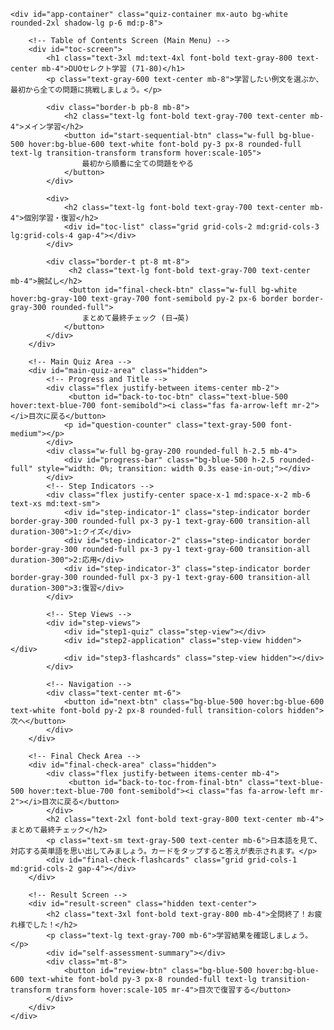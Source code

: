 <!DOCTYPE html>
<html lang="ja">
<head>
    <meta charset="UTF-8">
    <meta name="viewport" content="width=device-width, initial-scale=1.0">
    <title>DUOセレクト英単語クイズ (例文 71-80)</title>
    <script src="https://cdn.tailwindcss.com"></script>
    <link rel="stylesheet" href="https://cdnjs.cloudflare.com/ajax/libs/font-awesome/6.4.0/css/all.min.css">
    <link href="https://fonts.googleapis.com/css2?family=Inter:wght@400;500;600;700&family=Noto+Sans+JP:wght@400;500;700&display=swap" rel="stylesheet">
    <style>
        body { font-family: 'Noto Sans JP', 'Inter', sans-serif; }
        .quiz-container { max-width: 800px; width: 95%; }
        .step-indicator.active { background-color: #3b82f6; color: white; font-weight: bold; }
        .btn-option:hover:not(:disabled) { transform: translateY(-2px); box-shadow: 0 4px 12px rgba(0,0,0,0.1); }
        .flashcard { perspective: 1000px; cursor: pointer; }
        .flashcard-inner { position: relative; width: 100%; height: 100%; transition: transform 0.6s; transform-style: preserve-3d; }
        .flashcard.flipped .flashcard-inner { transform: rotateY(180deg); }
        .flashcard-front, .flashcard-back { position: absolute; width: 100%; height: 100%; -webkit-backface-visibility: hidden; backface-visibility: hidden; display: flex; flex-direction: column; justify-content: center; align-items: center; padding: 1rem; border-radius: 0.75rem; border: 1px solid #d1d5db; }
        .flashcard-front { background-color: white; }
        .flashcard-back { background-color: #f0f9ff; transform: rotateY(180deg); }
        .speaker-btn { position: absolute; top: 10px; right: 10px; color: #6b7280; }
        .speaker-btn:hover { color: #3b82f6; }
        .tooltip-trigger { border-bottom: 2px dotted #3b82f6; cursor: pointer; position: relative; }
        .tooltip-content { visibility: hidden; width: max-content; max-width: 250px; background-color: #1f2937; color: #fff; text-align: center; border-radius: 6px; padding: 8px; position: absolute; z-index: 1; bottom: 125%; left: 50%; transform: translateX(-50%); opacity: 0; transition: opacity 0.3s; pointer-events: none; }
        .tooltip-trigger:hover .tooltip-content { visibility: visible; opacity: 1; }
        .review-mark {
            display: inline-block;
            font-size: 0.7rem;
            font-weight: bold;
            color: white;
            background-color: #ef4444;
            border-radius: 9999px;
            width: 1.1rem;
            height: 1.1rem;
            line-height: 1.1rem;
            text-align: center;
            margin-left: 0.25rem;
        }
        .toc-item-content {
            display: flex;
            align-items: center;
            justify-content: center;
        }
    </style>
</head>
<body class="bg-gray-100 flex items-center justify-center min-h-screen p-4">

    <div id="app-container" class="quiz-container mx-auto bg-white rounded-2xl shadow-lg p-6 md:p-8">
        
        <!-- Table of Contents Screen (Main Menu) -->
        <div id="toc-screen">
            <h1 class="text-3xl md:text-4xl font-bold text-gray-800 text-center mb-4">DUOセレクト学習 (71-80)</h1>
            <p class="text-gray-600 text-center mb-8">学習したい例文を選ぶか、最初から全ての問題に挑戦しましょう。</p>
            
            <div class="border-b pb-8 mb-8">
                <h2 class="text-lg font-bold text-gray-700 text-center mb-4">メイン学習</h2>
                <button id="start-sequential-btn" class="w-full bg-blue-500 hover:bg-blue-600 text-white font-bold py-3 px-8 rounded-full text-lg transition-transform transform hover:scale-105">
                    最初から順番に全ての問題をやる
                </button>
            </div>

            <div>
                <h2 class="text-lg font-bold text-gray-700 text-center mb-4">個別学習・復習</h2>
                <div id="toc-list" class="grid grid-cols-2 md:grid-cols-3 lg:grid-cols-4 gap-4"></div>
            </div>
            
            <div class="border-t pt-8 mt-8">
                 <h2 class="text-lg font-bold text-gray-700 text-center mb-4">腕試し</h2>
                 <button id="final-check-btn" class="w-full bg-white hover:bg-gray-100 text-gray-700 font-semibold py-2 px-6 border border-gray-300 rounded-full">
                    まとめて最終チェック (日→英)
                </button>
            </div>
        </div>

        <!-- Main Quiz Area -->
        <div id="main-quiz-area" class="hidden">
            <!-- Progress and Title -->
            <div class="flex justify-between items-center mb-2">
                 <button id="back-to-toc-btn" class="text-blue-500 hover:text-blue-700 font-semibold"><i class="fas fa-arrow-left mr-2"></i>目次に戻る</button>
                <p id="question-counter" class="text-gray-500 font-medium"></p>
            </div>
            <div class="w-full bg-gray-200 rounded-full h-2.5 mb-4">
                <div id="progress-bar" class="bg-blue-500 h-2.5 rounded-full" style="width: 0%; transition: width 0.3s ease-in-out;"></div>
            </div>
            <!-- Step Indicators -->
            <div class="flex justify-center space-x-1 md:space-x-2 mb-6 text-xs md:text-sm">
                <div id="step-indicator-1" class="step-indicator border border-gray-300 rounded-full px-3 py-1 text-gray-600 transition-all duration-300">1:クイズ</div>
                <div id="step-indicator-2" class="step-indicator border border-gray-300 rounded-full px-3 py-1 text-gray-600 transition-all duration-300">2:応用</div>
                <div id="step-indicator-3" class="step-indicator border border-gray-300 rounded-full px-3 py-1 text-gray-600 transition-all duration-300">3:復習</div>
            </div>

            <!-- Step Views -->
            <div id="step-views">
                <div id="step1-quiz" class="step-view"></div>
                <div id="step2-application" class="step-view hidden"></div>
                <div id="step3-flashcards" class="step-view hidden"></div>
            </div>
            
            <!-- Navigation -->
            <div class="text-center mt-6">
                <button id="next-btn" class="bg-blue-500 hover:bg-blue-600 text-white font-bold py-2 px-8 rounded-full transition-colors hidden">次へ</button>
            </div>
        </div>
        
        <!-- Final Check Area -->
        <div id="final-check-area" class="hidden">
            <div class="flex justify-between items-center mb-4">
                 <button id="back-to-toc-from-final-btn" class="text-blue-500 hover:text-blue-700 font-semibold"><i class="fas fa-arrow-left mr-2"></i>目次に戻る</button>
            </div>
            <h2 class="text-2xl font-bold text-gray-800 text-center mb-4">まとめて最終チェック</h2>
            <p class="text-sm text-gray-500 text-center mb-6">日本語を見て、対応する英単語を思い出してみましょう。カードをタップすると答えが表示されます。</p>
            <div id="final-check-flashcards" class="grid grid-cols-1 md:grid-cols-2 gap-4"></div>
        </div>

        <!-- Result Screen -->
        <div id="result-screen" class="hidden text-center">
            <h2 class="text-3xl font-bold text-gray-800 mb-4">全問終了！お疲れ様でした！</h2>
            <p class="text-lg text-gray-700 mb-6">学習結果を確認しましょう。</p>
            <div id="self-assessment-summary"></div>
            <div class="mt-8">
                <button id="review-btn" class="bg-blue-500 hover:bg-blue-600 text-white font-bold py-3 px-8 rounded-full text-lg transition-transform transform hover:scale-105 mr-4">目次で復習する</button>
            </div>
        </div>
    </div>

<script>
// --- DATA ---
const quizData = [
  {
    "id": 71,
    "originalSentence": "I don't think we need to increase the defense budget.",
    "translation": "私たちは防衛予算を増やす必要はないと思います。",
    "quiz": {
      "target": "increase",
      "choices": ["increase", "spend", "limit", "adjust"],
      "meaning": "…を増やす"
    },
    "application": {
      "situation": "💡 こんな場面で使える！<br>親に「ゲームの時間を減らしなさい」と言われ、お小遣いアップを交渉するとき。",
      "sentence": "I'll agree to decrease my <span class='tooltip-trigger'>screen time<span class='tooltip-content'>スマホやテレビなど、画面を見る時間のこと。</span></span> if you agree to <span class='tooltip-trigger'>increase<span class='tooltip-content'>～を増やす</span></span> my <span class='tooltip-trigger'>allowance<span class='tooltip-content'>「お小遣い」のこと。</span></span>. It's a <span class='tooltip-trigger'>win-win<span class='tooltip-content'>両者にとって利益のある、得な状況のこと。</span></span>, right?",
      "translation": "もしお小遣いを増やしてくれるなら、スクリーンタイムを減らすことに同意するよ。お互いにとって得でしょ？"
    },
    "flashcards": [
      { "en": "increase", "ja": "…を増やす、増える", "kana": "インク**リ**ース", "phonetic": "/ɪnˈkriːs/", "hint": "i" },
      { "en": "defense", "ja": "防衛", "kana": "ディ**フェ**ンス", "phonetic": "/dɪˈfens/", "hint": "d" },
      { "en": "budget", "ja": "予算", "kana": "**バ**ジット", "phonetic": "/ˈbʌdʒɪt/", "hint": "b" }
    ]
  },
  {
    "id": 72,
    "originalSentence": "He is suspected of supplying weapons to the rebels.",
    "translation": "彼は反乱軍に武器を供給した疑いがかけられている。",
    "quiz": {
      "target": "suspected",
      "choices": ["suspected", "believed", "known", "forgiven"],
      "meaning": "…を疑う"
    },
    "application": {
      "situation": "💡 こんな場面で使える！<br>冷蔵庫の最後のプリンがなくなった！誰が犯人か、家族会議が始まるとき。",
      "sentence": "My little brother is <span class='tooltip-trigger'>suspected<span class='tooltip-content'>疑われている</span></span> of eating the last pudding because he has cream on his cheek.",
      "translation": "弟はほっぺにクリームがついてるから、最後のプリンを食べたんじゃないかと疑われている。"
    },
    "flashcards": [
      { "en": "suspect", "ja": "…を疑う", "kana": "サス**ペ**クト", "phonetic": "/səˈspekt/", "hint": "s" },
      { "en": "organization", "ja": "組織、団体", "kana": "オーガナイ**ゼ**イション", "phonetic": "/ˌɔːrɡənəˈzeɪʃən/", "hint": "o" },
      { "en": "supply", "ja": "…を供給する", "kana": "サプ**ラ**イ", "phonetic": "/səˈplaɪ/", "hint": "s" },
      { "en": "rebel", "ja": "反抗者、反乱兵", "kana": "**レ**ベル", "phonetic": "/ˈrebəl/", "hint": "r" }
    ]
  },
  {
    "id": 73,
    "originalSentence": "AI will no doubt replace many conventional jobs.",
    "translation": "AIは間違いなく多くの従来の仕事に取って代わるだろう。",
    "quiz": {
      "target": "replace",
      "choices": ["replace", "support", "improve", "develop"],
      "meaning": "…に取って代わる"
    },
    "application": {
      "situation": "💡 こんな場面で使える！<br>スマホの新しい機種が出て、買い替えるかどうか迷っているとき。",
      "sentence": "I'm <span class='tooltip-trigger'>thinking of<span class='tooltip-content'>「～しようかと考えている」という、まだ決定ではないが検討している段階で使う表現。</span></span> <span class='tooltip-trigger'>replacing<span class='tooltip-content'>～に取って代わる、～を交換する</span></span> my old phone. The <span class='tooltip-trigger'>battery life<span class='tooltip-content'>「バッテリーの持ち時間」のこと。</span></span> on this one is terrible these days.",
      "translation": "古いスマホを買い替えようか考えてるんだ。こっちのバッテリー、最近ひどいんだよね。"
    },
    "flashcards": [
      { "en": "replace", "ja": "…に取って代わる", "kana": "リプ**レ**イス", "phonetic": "/rɪˈpleɪs/", "hint": "r" },
      { "en": "method", "ja": "方法", "kana": "**メ**ソッド", "phonetic": "/ˈmeθəd/", "hint": "m" },
      { "en": "no doubt", "ja": "たぶん、きっと", "kana": "ノウ **ダ**ウト", "phonetic": "/noʊ daʊt/", "hint": "n" },
      { "en": "conventional", "ja": "従来の、因習的な", "kana": "コン**ヴェ**ンショナル", "phonetic": "/kənˈvenʃənəl/", "hint": "c" }
    ]
  },
  {
    "id": 74,
    "originalSentence": "To be honest, I'm not getting along with my new boss.",
    "translation": "正直なところ、新しい上司とはうまくいっていない。",
    "quiz": {
      "target": "getting along with",
      "choices": ["getting along with", "living with", "arguing with", "avoiding"],
      "meaning": "…とうまくやっていく"
    },
    "application": {
      "situation": "💡 こんな場面で使える！<br>新しいクラスや職場で、まだ馴染めていないと感じるとき。",
      "sentence": "I was worried at first, but I'm starting to <span class='tooltip-trigger'>get along with<span class='tooltip-content'>～とうまくやっていく</span></span> my new classmates. We have the same <span class='tooltip-trigger'>taste in music<span class='tooltip-content'>「音楽の趣味」という意味。'taste in ~'で「～の趣味・センス」を表す。</span></span>!",
      "translation": "最初は心配だったけど、新しいクラスメイトたちとだんだん仲良くなってきた。音楽の趣味が同じなんだ！"
    },
    "flashcards": [
      { "en": "get along with", "ja": "…とうまくやっていく", "kana": "ゲット ア**ロ**ング ウィズ", "phonetic": "/ɡet əˈlɔːŋ wɪð/", "hint": "g" },
      { "en": "to be honest", "ja": "正直に言うと", "kana": "トゥ ビー **オ**ネスト", "phonetic": "/tuː biː ˈɑːnɪst/", "hint": "t" },
      { "en": "neighbor", "ja": "隣人", "kana": "**ネ**イバー", "phonetic": "/ˈneɪbər/", "hint": "n" }
    ]
  },
  {
    "id": 75,
    "originalSentence": "I majored in psychology in college.",
    "translation": "私は大学で心理学を専攻しました。",
    "quiz": {
      "target": "majored in",
      "choices": ["majored in", "failed in", "quit", "chose"],
      "meaning": "…を専攻する"
    },
    "application": {
      "situation": "💡 こんな場面で使える！<br>大学時代に何を勉強していたか、自己紹介などで話すとき。",
      "sentence": "I <span class='tooltip-trigger'>majored in<span class='tooltip-content'>～を専攻した</span></span> economics, but <span class='tooltip-trigger'>to be honest<span class='tooltip-content'>「正直に言うと」という会話の切り出しによく使う表現。本音を言う前にクッションとして置く。</span></span>, I spent more time in the music club than in the library.",
      "translation": "経済学を専攻したけど、正直なところ、図書館より音楽サークルにいる時間の方が長かったな。"
    },
    "flashcards": [
      { "en": "major in", "ja": "…を専攻する", "kana": "**メ**イジャー イン", "phonetic": "/ˈmeɪdʒər ɪn/", "hint": "m" },
      { "en": "educational", "ja": "教育の", "kana": "エデュ**ケ**イショナル", "phonetic": "/ˌedʒuˈkeɪʃənəl/", "hint": "e" },
      { "en": "psychology", "ja": "心理学", "kana": "サイ**コ**ロジィ", "phonetic": "/saɪˈkɑːlədʒi/", "hint": "p" }
    ]
  },
  {
    "id": 76,
    "originalSentence": "It's tough to convince him to change his mind.",
    "translation": "彼の考えを変えるよう納得させるのは難しい。",
    "quiz": {
      "target": "convince",
      "choices": ["convince", "ask", "tell", "force"],
      "meaning": "…（人）を納得させる"
    },
    "application": {
      "situation": "💡 こんな場面で使える！<br>友達を旅行に誘いたいけど、なかなか首を縦に振ってくれないとき。",
      "sentence": "It's tough to <span class='tooltip-trigger'>convince<span class='tooltip-content'>～を納得させる</span></span> my friend to try spicy food. He's a really <span class='tooltip-trigger'>picky eater<span class='tooltip-content'>「偏食家」「好き嫌いが激しい人」のこと。「picky」は「えり好みする」という意味。</span></span>.",
      "translation": "友達に辛い食べ物を試すよう納得させるのは大変だよ。彼は本当に好き嫌いが激しいんだ。"
    },
    "flashcards": [
      { "en": "convince", "ja": "…を納得させる", "kana": "コン**ヴィ**ンス", "phonetic": "/kənˈvɪns/", "hint": "c" },
      { "en": "tough", "ja": "（対処が）難しい", "kana": "タフ", "phonetic": "/tʌf/", "hint": "t" },
      { "en": "resist", "ja": "…に抵抗する", "kana": "リ**ズィ**スト", "phonetic": "/rɪˈzɪst/", "hint": "r" },
      { "en": "change", "ja": "変化", "kana": "**チェ**インジ", "phonetic": "/tʃeɪndʒ/", "hint": "c" }
    ]
  },
  {
    "id": 77,
    "originalSentence": "He is talented but considered slightly odd by his peers.",
    "translation": "彼は才能があるが、仲間からは少し変わっていると思われている。",
    "quiz": {
      "target": "odd",
      "choices": ["odd", "talented", "normal", "popular"],
      "meaning": "奇妙な、変わった"
    },
    "application": {
      "situation": "💡 こんな場面で使える！<br>すごく面白い友達だけど、ちょっと変わった趣味を持っていることを話すとき。",
      "sentence": "He's a great guy, but he has some slightly <span class='tooltip-trigger'>odd<span class='tooltip-content'>奇妙な、変わった</span></span> hobbies, like collecting <span class='tooltip-trigger'>rubber ducks<span class='tooltip-content'>お風呂に浮かべる「ゴム製のアヒルのおもちゃ」のこと。</span></span>.",
      "translation": "彼はすごく良い奴なんだけど、ゴム製のアヒルを集めるみたいな、ちょっと変わった趣味があるんだ。"
    },
    "flashcards": [
      { "en": "odd", "ja": "奇妙な", "kana": "オッド", "phonetic": "/ɑːd/", "hint": "o" },
      { "en": "extremely", "ja": "極めて", "kana": "イクス**トゥリ**ームリィ", "phonetic": "/ɪkˈstriːmli/", "hint": "e" },
      { "en": "talented", "ja": "才能のある", "kana": "**タ**レンティド", "phonetic": "/ˈtæləntɪd/", "hint": "t" },
      { "en": "consider A to be B", "ja": "AをBだと考える", "kana": "コン**スィ**ダー エイ トゥ ビー ビ", "phonetic": "/kənˈsɪdər eɪ tuː biː biː/", "hint": "c" }
    ]
  },
  {
    "id": 78,
    "originalSentence": "In many cultures, modesty is regarded as a virtue.",
    "translation": "多くの文化で、謙虚さは美徳と見なされている。",
    "quiz": {
      "target": "virtue",
      "choices": ["virtue", "vice", "habit", "skill"],
      "meaning": "美徳"
    },
    "application": {
      "situation": "💡 こんな場面で使える！<br>忍耐強く待つことの大切さについて、子供に言い聞かせるとき。",
      "sentence": "Remember, <span class='tooltip-trigger'>patience<span class='tooltip-content'>「忍耐」「我慢強さ」のこと。</span></span> is a <span class='tooltip-trigger'>virtue<span class='tooltip-content'>美徳</span></span>. Good things come to those who wait.",
      "translation": "覚えておきなさい、忍耐は美徳ですよ。待つ人の元には良いことが訪れます。"
    },
    "flashcards": [
      { "en": "virtue", "ja": "美徳", "kana": "**ヴ**ァーチュー", "phonetic": "/ˈvɜːrtʃuː/", "hint": "v" },
      { "en": "modesty", "ja": "謙遜", "kana": "**モ**デスティ", "phonetic": "/ˈmɑːdəsti/", "hint": "m" },
      { "en": "regard A as B", "ja": "AをBだと考える", "kana": "リ**ガ**ード エイ アズ ビー", "phonetic": "/rɪˈɡɑːrd eɪ æz biː/", "hint": "r" },
      { "en": "vice", "ja": "悪いこと、悪徳（反意語）", "kana": "ヴァイス", "phonetic": "/vaɪs/", "hint": "v" }
    ]
  },
  {
    "id": 79,
    "originalSentence": "We must get rid of regulations that restrict creativity.",
    "translation": "私たちは創造性を制限する規制を取り除かなければならない。",
    "quiz": {
      "target": "get rid of",
      "choices": ["get rid of", "keep", "strengthen", "follow"],
      "meaning": "…を取り除く"
    },
    "application": {
      "situation": "💡 こんな場面で使える！<br>大掃除をして、もう何年も着ていない服を処分しようと決めたとき。",
      "sentence": "I'm finally going to <span class='tooltip-trigger'>get rid of<span class='tooltip-content'>～を取り除く</span></span> all these old clothes I never wear. It's time to <span class='tooltip-trigger'>declutter<span class='tooltip-content'>「（不要なものを）片付ける」「整理整頓する」という意味の最近よく使われる単語。</span></span>!",
      "translation": "もう着ない古い服は全部、ついに処分することにしたよ。片付ける時が来たんだ！"
    },
    "flashcards": [
      { "en": "get rid of", "ja": "…を取り除く", "kana": "ゲット **リ**ッド オヴ", "phonetic": "/ɡet rɪd əv/", "hint": "g" },
      { "en": "regulation", "ja": "規制", "kana": "レギュ**レ**イション", "phonetic": "/ˌreɡjuˈleɪʃən/", "hint": "r" },
      { "en": "restrict", "ja": "…を制限する", "kana": "リスト**リ**クト", "phonetic": "/rɪˈstrɪkt/", "hint": "r" },
      { "en": "innovation", "ja": "革新", "kana": "イノ**ヴェ**イション", "phonetic": "/ˌɪnəˈveɪʃən/", "hint": "i" }
    ]
  },
  {
    "id": 80,
    "originalSentence": "Use this special liquid to remove tough stains from any surface.",
    "translation": "どんな表面からでも頑固なシミを取り除くには、この特別な液体を使いなさい。",
    "quiz": {
      "target": "stains",
      "choices": ["stains", "colors", "dust", "scratches"],
      "meaning": "しみ"
    },
    "application": {
      "situation": "💡 こんな場面で使える！<br>白いシャツにコーヒーをこぼしてしまい、ショックを受けているとき。",
      "sentence": "Oh no! I just <span class='tooltip-trigger'>spilled<span class='tooltip-content'>液体などを「こぼした」という意味。</span></span> coffee all over my new shirt. I hope this <span class='tooltip-trigger'>stain<span class='tooltip-content'>しみ</span></span> <span class='tooltip-trigger'>comes out<span class='tooltip-content'>「（しみが）落ちる、取れる」という意味の句動詞。</span></span>.",
      "translation": "うわー！新しいシャツにコーヒーをこぼしちゃった。このしみが取れるといいんだけど。"
    },
    "flashcards": [
      { "en": "stain", "ja": "しみ", "kana": "ステイン", "phonetic": "/steɪn/", "hint": "s" },
      { "en": "liquid", "ja": "液体", "kana": "**リ**クウィッド", "phonetic": "/ˈlɪkwɪd/", "hint": "l" },
      { "en": "remove", "ja": "…を取り除く", "kana": "リ**ム**ーヴ", "phonetic": "/rɪˈmuːv/", "hint": "r" },
      { "en": "surface", "ja": "表面", "kana": "**サ**ーフィス", "phonetic": "/ˈsɜːrfɪs/", "hint": "s" }
    ]
  }
];

// --- STATE ---
let currentSentenceIndex = 0;
let currentStep = 1;
let selfAssessments = new Array(quizData.length).fill(null);
let quizResults = new Array(quizData.length).fill(null);
let isSequentialMode = false; 
let speechSynthesis = window.speechSynthesis;
let englishVoice = null;
let quizQueue = [];

// --- DOM ELEMENTS ---
const tocScreen = document.getElementById('toc-screen');
const mainQuizArea = document.getElementById('main-quiz-area');
const finalCheckArea = document.getElementById('final-check-area');
const resultScreen = document.getElementById('result-screen');
const startSequentialBtn = document.getElementById('start-sequential-btn');
const finalCheckBtn = document.getElementById('final-check-btn');
const nextBtn = document.getElementById('next-btn');
const reviewBtn = document.getElementById('review-btn');
const backToTocBtn = document.getElementById('back-to-toc-btn');
const backToTocFromFinalBtn = document.getElementById('back-to-toc-from-final-btn');

const stepViews = {
    1: document.getElementById('step1-quiz'),
    2: document.getElementById('step2-application'),
    3: document.getElementById('step3-flashcards'),
};
const stepIndicators = {
    1: document.getElementById('step-indicator-1'),
    2: document.getElementById('step-indicator-2'),
    3: document.getElementById('step-indicator-3'),
};

// --- INITIALIZATION ---
document.addEventListener('DOMContentLoaded', showMainMenu);

// --- EVENT LISTENERS ---
startSequentialBtn.addEventListener('click', () => {
    isSequentialMode = true;
    quizResults = new Array(quizData.length).fill(null);
    selfAssessments = new Array(quizData.length).fill(null);
    startQuizSession(Array.from(Array(quizData.length).keys()));
});

finalCheckBtn.addEventListener('click', () => {
    isSequentialMode = false;
    renderFinalCheck();
});

nextBtn.addEventListener('click', handleNext);
reviewBtn.addEventListener('click', showMainMenu);
backToTocBtn.addEventListener('click', showMainMenu);
backToTocFromFinalBtn.addEventListener('click', showMainMenu);

// --- Voice Initialization Logic ---
function loadVoices() {
    const voices = speechSynthesis.getVoices();
    englishVoice = voices.find(voice => voice.lang.startsWith('en-US')) || voices.find(voice => voice.lang.startsWith('en-'));
}
speechSynthesis.onvoiceschanged = loadVoices;
loadVoices();

// --- FUNCTIONS ---

function speak(text, lang = 'en-US') {
    if (speechSynthesis.speaking) speechSynthesis.cancel();
    const utterance = new SpeechSynthesisUtterance(text);
    if (englishVoice) utterance.voice = englishVoice;
    utterance.lang = lang;
    utterance.rate = 0.9;
    speechSynthesis.speak(utterance);
}

function showMainMenu() {
    resultScreen.classList.add('hidden');
    mainQuizArea.classList.add('hidden');
    finalCheckArea.classList.add('hidden');
    tocScreen.classList.remove('hidden');
    
    const tocList = document.getElementById('toc-list');
    tocList.innerHTML = '';
    quizData.forEach((data, index) => {
        const quizNeedsReview = quizResults[index] === false;
        const appNeedsReview = selfAssessments[index] === false;

        const item = document.createElement('button');
        item.className = 'toc-item p-3 border rounded-lg text-center hover:bg-gray-100 transition-colors flex flex-col justify-center items-center h-full';
        if (quizNeedsReview || appNeedsReview) item.classList.add('needs-review', 'border-red-400', 'bg-red-50');
        
        let reviewMarksHTML = '<div class="flex items-center mt-1">';
        if (quizNeedsReview) {
            reviewMarksHTML += '<span class="review-mark" title="クイズを復習">Q</span>';
        }
        if (appNeedsReview) {
            reviewMarksHTML += '<span class="review-mark" title="応用を復習">A</span>';
        }
        reviewMarksHTML += '</div>';

        item.innerHTML = `
            <div class="toc-item-content">
                <span class="font-semibold">例文 ${data.id}</span>
                ${(quizNeedsReview || appNeedsReview) ? reviewMarksHTML : ''}
            </div>
        `;
        item.onclick = () => {
            isSequentialMode = false;
            startQuizSession([index]);
        };
        tocList.appendChild(item);
    });
}


function startQuizSession(indices) {
    quizQueue = indices.map(i => ({ index: i, originalIndex: i })); 
    if (quizQueue.length === 0) {
        showMainMenu();
        return;
    }
    const session = quizQueue.shift();
    currentSentenceIndex = session.originalIndex;
    
    currentStep = 1;
    tocScreen.classList.add('hidden');
    resultScreen.classList.add('hidden');
    mainQuizArea.classList.remove('hidden');
    nextBtn.classList.add('hidden');
    renderCurrentStep();
}

function handleNext() {
    currentStep++;

    if (currentStep > 3) { // After flashcards
        if (quizQueue.length > 0) { // More questions in queue
            const session = quizQueue.shift();
            currentSentenceIndex = session.originalIndex;
            currentStep = 1;
            renderCurrentStep();
        } else { // No more questions
            if (isSequentialMode) {
                 showResult();
            } else {
                showMainMenu();
            }
        }
    } else {
        renderCurrentStep();
    }
}


function updateProgress() {
    const currentData = quizData[currentSentenceIndex];
    if (!currentData) return; 

    document.getElementById('question-counter').textContent = `例文 ${currentData.id}`;
    
    if (isSequentialMode) {
        const totalQuestions = quizData.length;
        const completedQuestions = totalQuestions - quizQueue.length - 1;
        const progress = (completedQuestions / totalQuestions) * 100;
        document.getElementById('progress-bar').style.width = `${progress}%`;
        document.getElementById('progress-bar').classList.remove('hidden');

    } else {
        document.getElementById('progress-bar').classList.add('hidden');
    }


    Object.values(stepIndicators).forEach(el => el.classList.remove('active'));
    if (stepIndicators[currentStep]) {
        stepIndicators[currentStep].classList.add('active');
    }
}

function renderCurrentStep() {
    updateProgress();
    Object.values(stepViews).forEach(view => view.classList.add('hidden'));
    stepViews[currentStep].classList.remove('hidden');
    nextBtn.classList.add('hidden');

    const data = quizData[currentSentenceIndex];
    switch (currentStep) {
        case 1: renderStep1(data); break;
        case 2: renderStep2(data); break;
        case 3: renderStep3(data); break;
    }
}

// --- RENDER FUNCTIONS FOR EACH STEP ---

function renderStep1(data) {
    const { quiz, originalSentence } = data;
    const questionText = originalSentence.replace(new RegExp(quiz.target.replace(/([.*+?^=!:${}()|\[\]\/\\])/g, "\\$1"), 'i'), '______');
    const shuffledChoices = [...quiz.choices].sort(() => Math.random() - 0.5);
    
    let optionsHTML = shuffledChoices.map(choice => 
        `<button class="btn-option w-full p-4 bg-white border border-gray-300 rounded-lg text-left text-gray-700 font-medium transition-all duration-200">${choice}</button>`
    ).join('');

    stepViews[1].innerHTML = `
        <p class="text-sm text-gray-500 text-center mb-4">あてはまる選択肢を選びましょう。</p>
        <div class="mb-6 relative">
            <p class="text-xl md:text-2xl text-gray-800 text-center p-4 bg-gray-50 rounded-lg">${questionText}</p>
            <button class="speaker-btn text-xl" onclick="speak('${originalSentence.replace(/'/g, "\\'")}')"><i class="fas fa-volume-up"></i></button>
        </div>
        <div id="step1-options" class="grid grid-cols-1 md:grid-cols-2 gap-4">${optionsHTML}</div>
        <div id="step1-feedback" class="p-4 rounded-lg text-center font-medium hidden my-4"></div>
    `;

    document.getElementById('step1-options').addEventListener('click', e => {
        if (e.target.tagName === 'BUTTON') {
            handleQuizAnswer(e.target, quiz, data.translation);
        }
    });
}

function handleQuizAnswer(selectedButton, quizInfo, translation) {
    const isCorrect = selectedButton.innerText.toLowerCase() === quizInfo.target.toLowerCase();
    
    quizResults[currentSentenceIndex] = isCorrect;
    
    const feedbackEl = document.getElementById('step1-feedback');
    
    if (isCorrect) {
        feedbackEl.innerHTML = `正解！ <span class="font-bold">${quizInfo.target}</span> は「${quizInfo.meaning}」という意味です。`;
        feedbackEl.className = 'p-4 rounded-lg text-center font-medium my-4 bg-green-100 border border-green-300 text-green-800';
    } else {
        feedbackEl.innerHTML = `不正解。正解は <span class="font-bold">${quizInfo.target}</span> です。<br>「${quizInfo.meaning}」という意味になります。`;
        feedbackEl.className = 'p-4 rounded-lg text-center font-medium my-4 bg-red-100 border border-red-300 text-red-800';
    }
    feedbackEl.classList.remove('hidden');
    
    const translationEl = document.createElement('p');
    translationEl.className = 'text-center text-gray-600 mt-2';
    translationEl.textContent = `文全体の訳：${translation}`;
    feedbackEl.appendChild(translationEl);

    Array.from(document.getElementById('step1-options').children).forEach(button => {
        button.disabled = true;
        if (button.innerText.toLowerCase() === quizInfo.target.toLowerCase()) button.classList.add('bg-green-200', 'border-green-500');
        else if (button === selectedButton) button.classList.add('bg-red-200', 'border-red-500');
    });

    nextBtn.textContent = '応用例文へ →';
    nextBtn.classList.remove('hidden');
}

function renderStep2(data) {
    const { application } = data;
    stepViews[2].innerHTML = `
        <p class="text-sm text-gray-500 text-center mb-4">応用例文で使い方を確認しましょう。</p>
        <div class="bg-sky-50 border-l-4 border-sky-500 p-4 rounded-lg mb-4">
            <p class="font-semibold text-sky-800 mb-2">${application.situation}</p>
        </div>
        <div class="mb-4 relative p-4 bg-gray-50 rounded-lg">
            <p class="text-lg md:text-xl text-gray-800">${application.sentence}</p>
            <button class="speaker-btn text-xl" onclick="speak(this.previousElementSibling.innerText.replace(/'/g, &quot;\\'&quot;))"><i class="fas fa-volume-up"></i></button>
        </div>
        <div class="text-center mb-6">
            <button id="show-translation-btn" class="text-blue-600 hover:underline">日本語訳を見る</button>
        </div>
        <p id="translation-text" class="text-center text-gray-600 hidden mb-6">${application.translation}</p>
        <div id="self-assessment-buttons" class="flex justify-center space-x-4">
            <button data-cleared="false" class="self-assess-btn border border-gray-400 text-gray-700 font-bold py-2 px-6 rounded-full hover:bg-gray-100">もう一度</button>
            <button data-cleared="true" class="self-assess-btn bg-green-500 text-white font-bold py-2 px-6 rounded-full hover:bg-green-600">理解できた！</button>
        </div>
    `;

    document.getElementById('show-translation-btn').addEventListener('click', e => {
        document.getElementById('translation-text').classList.toggle('hidden');
        e.target.textContent = document.getElementById('translation-text').classList.contains('hidden') ? '日本語訳を見る' : '日本語訳を隠す';
    });

    document.getElementById('self-assessment-buttons').addEventListener('click', e => {
        if (e.target.classList.contains('self-assess-btn')) {
            const cleared = e.target.dataset.cleared === 'true';
            selfAssessments[currentSentenceIndex] = cleared;
            
            nextBtn.textContent = '単語の復習へ →';
            nextBtn.classList.remove('hidden');
            document.querySelectorAll('.self-assess-btn').forEach(btn => {
                btn.disabled = true;
                btn.classList.add('opacity-50');
            });
            e.target.classList.remove('opacity-50');
        }
    });
}

function renderFlashcards(container, cards, defaultMode) {
    container.innerHTML = '';
    cards.forEach(card => {
        const cardEl = document.createElement('div');
        cardEl.className = 'flashcard h-48';
        
        const frontContent = (defaultMode === 'en-ja') 
            ? `<h3 class="text-2xl font-bold">${card.en}</h3>`
            : `<h3 class="text-xl font-bold">${card.ja}</h3><p class="text-gray-500 mt-2">ヒント: ${card.hint}</p>`;
        
        const backContent = (defaultMode === 'en-ja')
            ? `<h3 class="text-xl font-bold">${card.ja}</h3>`
            : `<h3 class="text-2xl font-bold">${card.en}</h3>`;

        cardEl.innerHTML = `
            <div class="flashcard-inner">
                <div class="flashcard-front">${frontContent}<button class="speaker-btn" onclick="event.stopPropagation(); speak('${card.en.replace(/'/g, "\\'")}')"><i class="fas fa-volume-up"></i></button></div>
                <div class="flashcard-back">
                    ${backContent}
                    <div class="text-center mt-2">
                        <p class="text-gray-500">${card.kana.replace(/\*\*(.*?)\*\*/g, '<b>$1</b>')}</p>
                        <p class="text-gray-400 text-sm">${card.phonetic}</p>
                    </div>
                    <button class="speaker-btn" onclick="event.stopPropagation(); speak('${card.en.replace(/'/g, "\\'")}')"><i class="fas fa-volume-up"></i></button>
                </div>
            </div>
        `;
        cardEl.addEventListener('click', () => cardEl.classList.toggle('flipped'));
        container.appendChild(cardEl);
    });
}

function renderStep3(data) {
    const { flashcards } = data;
    stepViews[3].innerHTML = `
        <p class="text-sm text-gray-500 text-center mb-4">カードをタップして関連単語も覚えましょう。</p>
        <div class="flex justify-center mb-4">
            <div class="inline-flex rounded-md shadow-sm" role="group">
                <button type="button" id="mode-en-ja-step3" class="mode-btn bg-blue-500 text-white px-4 py-2 text-sm font-medium border border-gray-200 rounded-l-lg">認識 (英→日)</button>
                <button type="button" id="mode-ja-en-step3" class="mode-btn bg-white text-gray-900 px-4 py-2 text-sm font-medium border border-gray-200 rounded-r-lg hover:bg-gray-100">想起 (日→英)</button>
            </div>
        </div>
        <div id="flashcard-container-step3" class="grid grid-cols-1 md:grid-cols-2 gap-4"></div>
    `;

    const container = document.getElementById('flashcard-container-step3');
    renderFlashcards(container, flashcards, 'en-ja');

    const modeBtnEnJa = document.getElementById('mode-en-ja-step3');
    const modeBtnJaEn = document.getElementById('mode-ja-en-step3');
    
    modeBtnEnJa.addEventListener('click', () => {
        modeBtnEnJa.classList.add('bg-blue-500', 'text-white');
        modeBtnJaEn.classList.remove('bg-blue-500', 'text-white');
        renderFlashcards(container, flashcards, 'en-ja');
    });
    
    modeBtnJaEn.addEventListener('click', () => {
        modeBtnJaEn.classList.add('bg-blue-500', 'text-white');
        modeBtnEnJa.classList.remove('bg-blue-500', 'text-white');
        renderFlashcards(container, flashcards, 'ja-en');
    });

    const nextText = quizQueue.length === 0 ? 
        (isSequentialMode ? '結果を見る' : '目次に戻る') : 
        '次の問題へ →';
    nextBtn.textContent = nextText;
    nextBtn.classList.remove('hidden');
}

function renderFinalCheck() {
    tocScreen.classList.add('hidden');
    mainQuizArea.classList.add('hidden');
    resultScreen.classList.add('hidden');
    finalCheckArea.classList.remove('hidden');

    let allHeadwords = quizData.flatMap(d => d.flashcards);
    allHeadwords.sort(() => Math.random() - 0.5);
    const container = document.getElementById('final-check-flashcards');
    renderFlashcards(container, allHeadwords, 'ja-en');
}

function showResult() {
    mainQuizArea.classList.add('hidden');
    resultScreen.classList.remove('hidden');
    
    const clearedCount = selfAssessments.filter(sa => sa === true).length;
    const totalAssessed = selfAssessments.filter(sa => sa !== null).length;
    
    const summaryEl = document.getElementById('self-assessment-summary');
    summaryEl.innerHTML = `
        <p class="text-xl">応用例文の理解度: <span class="font-bold text-green-600">${clearedCount}</span> / ${totalAssessed}</p>
        <p class="text-gray-600 mt-2">「もう一度」を選んだ問題やクイズで間違えた問題は、復習リストに追加されています。</p>
    `;
}

</script>
</body>
</html>
